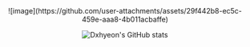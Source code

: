 <div align="center">
  ![image](https://github.com/user-attachments/assets/29f442b8-ec5c-459e-aaa8-4b011acbaffe)
</div>




<div align="center">
  
  ![Dxhyeon's GitHub stats](https://github-readme-stats.vercel.app/api?username=Dxhyeon&show_icons=true&theme=radical)
  
</div>

